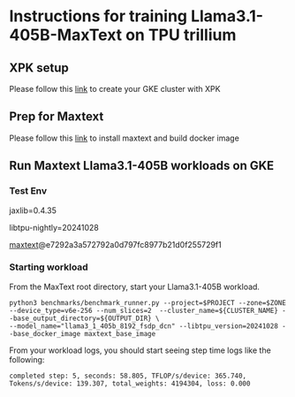 # Instructions for training Llama3.1-405B-MaxText on TPU trillium

## XPK setup
Please follow this [link](https://github.com/AI-Hypercomputer/tpu-recipes/training/trillium/XPK_README.md) to create your GKE cluster with XPK

## Prep for Maxtext 
Please follow this [link](https://github.com/AI-Hypercomputer/tpu-recipes/training/trillium/MAXTEXT_README.md) to install maxtext and build docker image

## Run Maxtext Llama3.1-405B workloads on GKE

### Test Env
jaxlib=0.4.35

libtpu-nightly=20241028

[maxtext](https://github.com/AI-Hypercomputer/maxtext.git)@e7292a3a572792a0d797fc8977b21d0f255729f1

### Starting workload

From the MaxText root directory, start your Llama3.1-405B workload.
```
python3 benchmarks/benchmark_runner.py --project=$PROJECT --zone=$ZONE --device_type=v6e-256 --num_slices=2  --cluster_name=${CLUSTER_NAME} --base_output_directory=${OUTPUT_DIR} \
--model_name="llama3_1_405b_8192_fsdp_dcn" --libtpu_version=20241028 --base_docker_image maxtext_base_image
```

From your workload logs, you should start seeing step time logs like the following:
```
completed step: 5, seconds: 58.805, TFLOP/s/device: 365.740, Tokens/s/device: 139.307, total_weights: 4194304, loss: 0.000
```